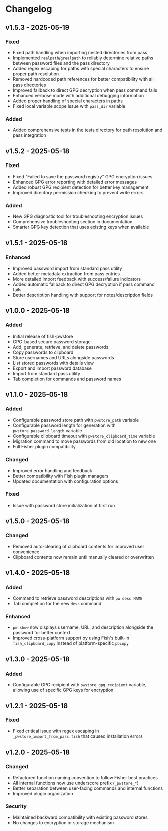 # Changelog

## v1.5.3 - 2025-05-19

### Fixed
- Fixed path handling when importing nested directories from pass
- Implemented `realpath`/`grealpath` to reliably determine relative paths between password files and the pass directory
- Added regex escaping for paths with special characters to ensure proper path resolution
- Removed hardcoded path references for better compatibility with all pass directories
- Improved fallback to direct GPG decryption when pass command fails
- Enhanced verbose mode with additional debugging information
- Added proper handling of special characters in paths
- Fixed local variable scope issue with `pass_dir` variable

### Added
- Added comprehensive tests in the tests directory for path resolution and pass integration

## v1.5.2 - 2025-05-18

### Fixed
- Fixed "Failed to save the password registry" GPG encryption issues
- Enhanced GPG error reporting with detailed error messages
- Added robust GPG recipient detection for better key management
- Improved directory permission checking to prevent write errors

### Added
- New GPG diagnostic tool for troubleshooting encryption issues
- Comprehensive troubleshooting section in documentation
- Smarter GPG key detection that uses existing keys when available

## v1.5.1 - 2025-05-18

### Enhanced
- Improved password import from standard pass utility
- Added better metadata extraction from pass entries
- More detailed import feedback with success/failure indicators
- Added automatic fallback to direct GPG decryption if pass command fails
- Better description handling with support for notes/description fields

## v1.0.0 - 2025-05-18

### Added
- Initial release of fish-pwstore
- GPG-based secure password storage
- Add, generate, retrieve, and delete passwords
- Copy passwords to clipboard
- Store usernames and URLs alongside passwords
- List stored passwords with details view
- Export and import password database
- Import from standard pass utility
- Tab completion for commands and password names

## v1.1.0 - 2025-05-18

### Added
- Configurable password store path with `pwstore_path` variable
- Configurable password length for generation with `pwstore_password_length` variable
- Configurable clipboard timeout with `pwstore_clipboard_time` variable
- Migration command to move passwords from old location to new one
- Full Fisher plugin compatibility

### Changed
- Improved error handling and feedback
- Better compatibility with Fish plugin managers
- Updated documentation with configuration options

### Fixed
- Issue with password store initialization at first run

## v1.5.0 - 2025-05-18

### Changed
- Removed auto-clearing of clipboard contents for improved user convenience
- Clipboard contents now remain until manually cleared or overwritten

## v1.4.0 - 2025-05-18

### Added
- Command to retrieve password descriptions with `pw desc NAME`
- Tab completion for the new `desc` command

### Enhanced
- `pw show` now displays username, URL, and description alongside the password for better context
- Improved cross-platform support by using Fish's built-in `fish_clipboard_copy` instead of platform-specific `pbcopy`

## v1.3.0 - 2025-05-18

### Added
- Configurable GPG recipient with `pwstore_gpg_recipient` variable, allowing use of specific GPG keys for encryption

## v1.2.1 - 2025-05-18

### Fixed
- Fixed critical issue with regex escaping in `_pwstore_import_from_pass.fish` that caused installation errors

## v1.2.0 - 2025-05-18

### Changed
- Refactored function naming convention to follow Fisher best practices
- All internal functions now use underscore prefix (`_pwstore_*`)
- Better separation between user-facing commands and internal functions
- Improved plugin organization

### Security
- Maintained backward compatibility with existing password stores
- No changes to encryption or storage mechanism